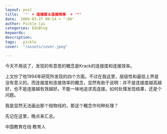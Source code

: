 ```yaml
---
layout: post  
title:  '"' + 连接度＆连接效率  + '"'
date:  2009-03-27 09:54 + ":00" 
author: Pickle Cai  
categories: EduBlog  
keywords: 
description:   
tags:	pickle   
cover:  "/assets/cover.jpeg"  

---  
```

    
今天不用说了，发现的有意思的概念是Krack的连接度和连接效率。



上文抄了他1994年研究所发现的四个方面。不过在我这里，层级性和最低上界是没有意义的。而连接度和连接效率的概念，显然有助于说明：并不是连接度越高越好，也不是连接越有效越好。不能一味地追求高连接。如何处理发现结果，还是个问题。



我是显然无法画出那个抛物线的，那这个概念作何种处理？



先记在这里，晚点来汇总。



		    
 中国教育在线·教育人

